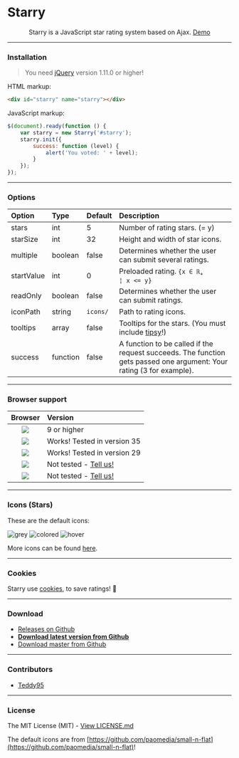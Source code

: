 # Starry

<p align="center">
	<img src="http://root.andre-sieverding.de/briefkasten/GithubRepoLogos/Starry.png" alt="">
	<br />
	<span align="center">Starry is a JavaScript star rating system based on Ajax. <a href="http://teddy95.github.io/Starry/">Demo</a></span>
</p>

-------------

### Installation

> You need [jQuery](https://github.com/jquery/jquery) version 1.11.0 or higher!

HTML markup:
```html
<div id="starry" name="starry"></div>
```
JavaScript markup:
```javascript
$(document).ready(function () {
	var starry = new Starry('#starry');
	starry.init({
		success: function (level) {
			alert('You voted: ' + level);
		}
	});
});
```

-------------

### Options

| Option | Type | Default | Description | 
|:----- |:----- |:----- |:----- |
| stars | int | 5 | Number of rating stars. (= y) | 
| starSize | int | 32 | Height and width of star icons. | 
| multiple | boolean | false | Determines whether the user can submit several ratings. | 
| startValue | int | 0 | Preloaded rating. <code>{x ∈ ℝ<sub>+</sub> ¦ x <= y}</code> | 
| readOnly | boolean | false | Determines whether the user can submit ratings. | 
| iconPath | string | `icons/` | Path to rating icons. | 
| tooltips | array | false | Tooltips for the stars. (You must include [tipsy](https://github.com/jaz303/tipsy)!) | 
| success | function | false | A function to be called if the request succeeds. The function gets passed one argument: Your rating (3 for example). | 

-------------

### Browser support

| Browser | Version | 
|:-----:|:----- |
| ![](http://www.w3schools.com/images/compatible_ie.gif) | 9 or higher | 
| ![](http://www.w3schools.com/images/compatible_chrome.gif) | Works! Tested in version 35 | 
| ![](http://www.w3schools.com/images/compatible_firefox.gif) | Works! Tested in version 29 | 
| ![](http://www.w3schools.com/images/compatible_safari.gif) | Not tested - [Tell us!](https://github.com/Teddy95/Starry/issues) | 
| ![](http://www.w3schools.com/images/compatible_opera.gif) | Not tested - [Tell us!](https://github.com/Teddy95/Starry/issues) | 

-------------

### Icons (Stars)

These are the default icons:

![grey](https://raw.githubusercontent.com/Teddy95/Starry/icons/stars/1/star_grey.png) ![colored](https://raw.githubusercontent.com/Teddy95/Starry/icons/stars/1/star_color.png) ![hover](https://raw.githubusercontent.com/Teddy95/Starry/icons/stars/1/star_hover.png)

More icons can be found [here](https://github.com/Teddy95/Starry/tree/icons).

-------------

### Cookies

Starry use [cookies](http://en.wikipedia.org/wiki/HTTP_cookie), to save ratings! :cookie:

-------------

### Download

- [Releases on Github](https://github.com/Teddy95/Starry/releases)
- **[Download latest version from Github](https://github.com/Teddy95/Starry/archive/v3.1.2.zip)**
- [Download master from Github](https://github.com/Teddy95/Starry/archive/master.zip)

-------------

### Contributors

- [Teddy95](https://github.com/Teddy95)

-------------

### License

The MIT License (MIT) - [View LICENSE.md](https://github.com/Teddy95/Starry/blob/master/LICENSE.md)

The default icons are from [https://github.com/paomedia/small-n-flat](https://github.com/paomedia/small-n-flat)!
